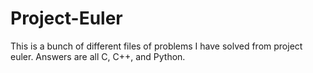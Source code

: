 # Project-Euler
This is a bunch of different files of problems I have solved from project euler.
Answers are all C, C++, and Python.
